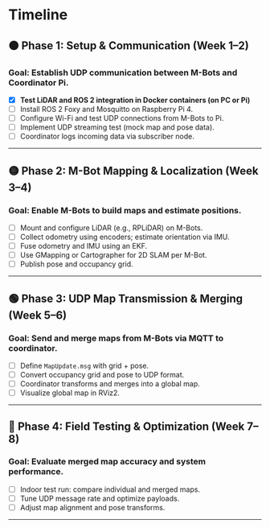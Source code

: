 # Timeline

## 🟠 Phase 1: Setup & Communication (Week 1–2)

### Goal: Establish UDP communication between M-Bots and Coordinator Pi.

* [x] **Test LiDAR and ROS 2 integration in Docker containers (on PC or Pi)**
* [ ] Install ROS 2 Foxy and Mosquitto on Raspberry Pi 4.
* [ ] Configure Wi-Fi and test UDP connections from M-Bots to Pi.
* [ ] Implement UDP streaming test (mock map and pose data).
* [ ] Coordinator logs incoming data via subscriber node.

---

## 🟡 Phase 2: M-Bot Mapping & Localization (Week 3–4)

### Goal: Enable M-Bots to build maps and estimate positions.

* [ ] Mount and configure LiDAR (e.g., RPLiDAR) on M-Bots.
* [ ] Collect odometry using encoders; estimate orientation via IMU.
* [ ] Fuse odometry and IMU using an EKF.
* [ ] Use GMapping or Cartographer for 2D SLAM per M-Bot.
* [ ] Publish pose and occupancy grid.

---

## 🟢 Phase 3: UDP Map Transmission & Merging (Week 5–6)

### Goal: Send and merge maps from M-Bots via MQTT to coordinator.

* [ ] Define `MapUpdate.msg` with grid + pose.
* [ ] Convert occupancy grid and pose to UDP format.
* [ ] Coordinator transforms and merges into a global map.
* [ ] Visualize global map in RViz2.

---

## 🔵 Phase 4: Field Testing & Optimization (Week 7–8)

### Goal: Evaluate merged map accuracy and system performance.

* [ ] Indoor test run: compare individual and merged maps.
* [ ] Tune UDP message rate and optimize payloads.
* [ ] Adjust map alignment and pose transforms.

---
